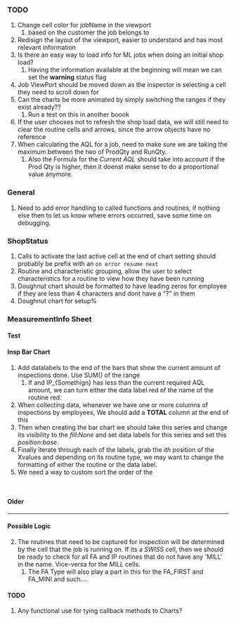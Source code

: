 ### TODO
1. Change cell color for jobName in the viewport 
   1. based on the customer the job belongs to
2. Redisign the layout of the viewport, easier to understand and has most relevant information
3. Is there an easy way to load info for ML jobs when doing an initial shop load?
   1. Having the information available at the beginning will mean we can set the **warning** status flag
4. Job ViewPort should be moved down as the inspector is selecting a cell they need to scroll down for
5. Can the charts be more animated by simply switching the ranges if they exist already??
   1. Run a test on this in another boook
6. If the user chooses not to refresh the shop load data, we will still need to clear the routine cells and arrows, since the arrow objects have no reference
7. When calculating the AQL for a job, need to make sure we are taking the maximum between the two of ProdQty and RunQty. 
   1. Also the Formula for the *Current AQL* should take into account if the Prod Qty is higher, then it doenst make sense to do a proportional value anymore.

### General
1. Need to add error handling to called functions and routines, if nothing else then to let us know where errors occurred, save some time on debugging.

### ShopStatus
1. Calls to activate the last active cell at the end of chart setting should probably be prefix with an
`on error resume next`
2. Routine and characteristic grouping, allow the user to select characteristics for a routine to view how they have been running
3. Doughnut chart should be formatted to have leading zeros for employee if they are less than 4 characters and dont have a "?" in them
4. Doughnut chart for setup%



### MeasurementInfo Sheet
#### Test
#### Insp Bar Chart
1. Add datalabels to the end of the bars that show the current amount of inspections done. Use SUM() of the range
   1. If and IP_{Somethign} has less than the current required AQL amount, we can turn either the data label red of the name of the routine red.
2. When collecting data, whenever we have one or more columns of inspections by employees, We should add a **TOTAL** column at the end of this
3. Then when creating the bar chart we should take this series and change its visibility to the *fill:None* and set data labels for this series and set this *position:base*. 
4. Finally iterate through each of the labels, grab the i*th* position of the Xvalues and depending on its routine type, we may want to change the formatting of either the routine or the data label.
5. We need a way to custom sort the order of the 

<br>


#### Older
-----------------------------------------

#### Possible Logic
2. The routines that need to be captured for inspection will be determined by the cell that the job is running on. If its a *SWISS* cell, then we should be ready to check for all FA and IP routines that do not have any 'MILL' in the name. Vice-versa for the *MILL* cells.
   1. The FA Type will also play a part in this for the FA_FIRST and FA_MINI and such....

#### TODO
1. Any functional use for tying callback methods to Charts?



